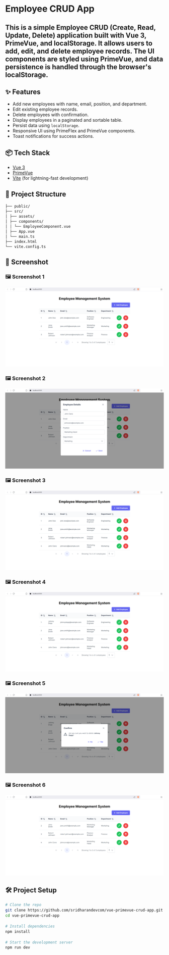 # Employee CRUD App

This is a simple **Employee CRUD (Create, Read, Update, Delete) application** built with **Vue 3**, **PrimeVue**, and **localStorage**. It allows users to add, edit, and delete employee records. The UI components are styled using PrimeVue, and data persistence is handled through the browser's localStorage.
---


## ✨ Features

- Add new employees with name, email, position, and department.
- Edit existing employee records.
- Delete employees with confirmation.
- Display employees in a paginated and sortable table.
- Persist data using `localStorage`.
- Responsive UI using PrimeFlex and PrimeVue components.
- Toast notifications for success actions.


## 📦 Tech Stack

- [Vue 3](https://vuejs.org/)
- [PrimeVue](https://www.primefaces.org/primevue/)
- [Vite](https://vitejs.dev/) (for lightning-fast development)


## 📁 Project Structure
```
├── public/
├── src/
│ ├── assets/
│ ├── components/
│ │ └── EmployeeComponent.vue
│ ├── App.vue
│ └── main.ts
├── index.html
└── vite.config.ts
```


## 📸 Screenshot

### 🖼️ Screenshot 1
![Screenshot 1](./src/assets/Screenshot1.png)

### 🖼️ Screenshot 2
![Screenshot 2](./src/assets/Screenshot2.png)

### 🖼️ Screenshot 3
![Screenshot 3](./src/assets/Screenshot3.png)

### 🖼️ Screenshot 4
![Screenshot 4](./src/assets/Screenshot4.png)

### 🖼️ Screenshot 5
![Screenshot 5](./src/assets/Screenshot5.png)

### 🖼️ Screenshot 6
![Screenshot 6](./src/assets/Screenshot6.png)


## 🛠️ Project Setup

```bash
# Clone the repo
git clone https://github.com/sridharandevcom/vue-primevue-crud-app.git
cd vue-primevue-crud-app

# Install dependencies
npm install

# Start the development server
npm run dev

